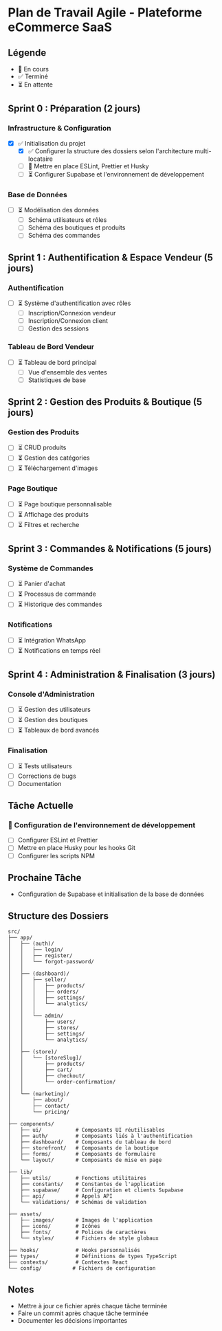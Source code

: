 # Plan de Travail Agile - Plateforme eCommerce SaaS

## Légende
- 🔄 En cours
- ✅ Terminé
- ⏳ En attente

## Sprint 0 : Préparation (2 jours)

### Infrastructure & Configuration
- [x] ✅ Initialisation du projet
  - [x] ✅ Configurer la structure des dossiers selon l'architecture multi-locataire
  - [ ] 🔄 Mettre en place ESLint, Prettier et Husky
  - [ ] ⏳ Configurer Supabase et l'environnement de développement

### Base de Données
- [ ] ⏳ Modélisation des données
  - [ ] Schéma utilisateurs et rôles
  - [ ] Schéma des boutiques et produits
  - [ ] Schéma des commandes

## Sprint 1 : Authentification & Espace Vendeur (5 jours)

### Authentification
- [ ] ⏳ Système d'authentification avec rôles
  - [ ] Inscription/Connexion vendeur
  - [ ] Inscription/Connexion client
  - [ ] Gestion des sessions

### Tableau de Bord Vendeur
- [ ] ⏳ Tableau de bord principal
  - [ ] Vue d'ensemble des ventes
  - [ ] Statistiques de base

## Sprint 2 : Gestion des Produits & Boutique (5 jours)

### Gestion des Produits
- [ ] ⏳ CRUD produits
- [ ] ⏳ Gestion des catégories
- [ ] ⏳ Téléchargement d'images

### Page Boutique
- [ ] ⏳ Page boutique personnalisable
- [ ] ⏳ Affichage des produits
- [ ] ⏳ Filtres et recherche

## Sprint 3 : Commandes & Notifications (5 jours)

### Système de Commandes
- [ ] ⏳ Panier d'achat
- [ ] ⏳ Processus de commande
- [ ] ⏳ Historique des commandes

### Notifications
- [ ] ⏳ Intégration WhatsApp
- [ ] ⏳ Notifications en temps réel

## Sprint 4 : Administration & Finalisation (3 jours)

### Console d'Administration
- [ ] ⏳ Gestion des utilisateurs
- [ ] ⏳ Gestion des boutiques
- [ ] ⏳ Tableaux de bord avancés

### Finalisation
- [ ] ⏳ Tests utilisateurs
- [ ] Corrections de bugs
- [ ] Documentation

## Tâche Actuelle

### 🔄 Configuration de l'environnement de développement
- [ ] Configurer ESLint et Prettier
- [ ] Mettre en place Husky pour les hooks Git
- [ ] Configurer les scripts NPM

## Prochaine Tâche
- Configuration de Supabase et initialisation de la base de données

## Structure des Dossiers
```
src/
├── app/
│   ├── (auth)/
│   │   ├── login/
│   │   ├── register/
│   │   └── forgot-password/
│   │
│   ├── (dashboard)/
│   │   ├── seller/
│   │   │   ├── products/
│   │   │   ├── orders/
│   │   │   ├── settings/
│   │   │   └── analytics/
│   │   │
│   │   └── admin/
│   │       ├── users/
│   │       ├── stores/
│   │       ├── settings/
│   │       └── analytics/
│   │
│   ├── (store)/
│   │   └── [storeSlug]/
│   │       ├── products/
│   │       ├── cart/
│   │       ├── checkout/
│   │       └── order-confirmation/
│   │
│   └── (marketing)/
│       ├── about/
│       ├── contact/
│       └── pricing/
│
├── components/
│   ├── ui/           # Composants UI réutilisables
│   ├── auth/         # Composants liés à l'authentification
│   ├── dashboard/    # Composants du tableau de bord
│   ├── storefront/   # Composants de la boutique
│   ├── forms/        # Composants de formulaire
│   └── layout/       # Composants de mise en page
│
├── lib/
│   ├── utils/        # Fonctions utilitaires
│   ├── constants/    # Constantes de l'application
│   ├── supabase/     # Configuration et clients Supabase
│   ├── api/          # Appels API
│   └── validations/  # Schémas de validation
│
├── assets/
│   ├── images/       # Images de l'application
│   ├── icons/        # Icônes
│   ├── fonts/        # Polices de caractères
│   └── styles/       # Fichiers de style globaux
│
├── hooks/            # Hooks personnalisés
├── types/            # Définitions de types TypeScript
├── contexts/         # Contextes React
└── config/          # Fichiers de configuration
```

## Notes
- Mettre à jour ce fichier après chaque tâche terminée
- Faire un commit après chaque tâche terminée
- Documenter les décisions importantes
